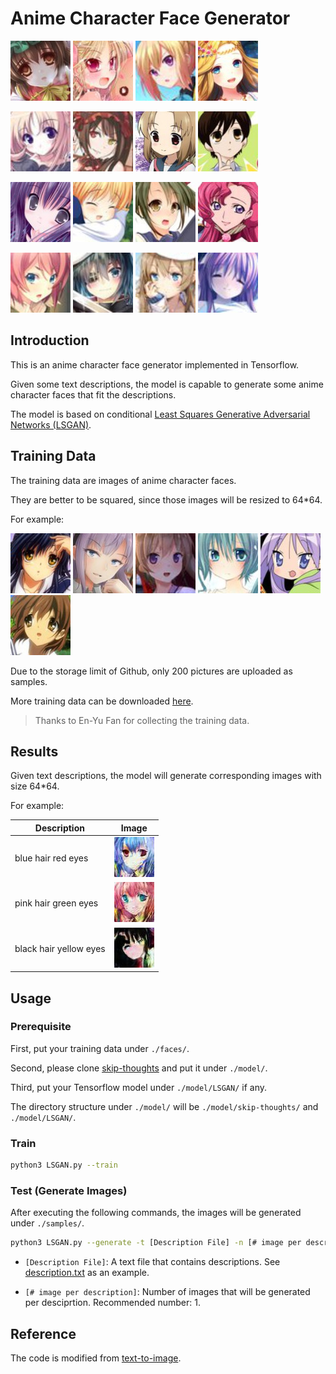 # Anime Character Face Generator

![cover1-1](/faces/0.jpg)
![cover1-2](/faces/2.jpg)
![cover1-3](/faces/3.jpg)
![cover1-4](/faces/4.jpg)

![cover2-1](/faces/5.jpg)
![cover2-2](/faces/6.jpg)
![cover2-3](/faces/7.jpg)
![cover2-4](/faces/8.jpg)

![cover3-1](/faces/9.jpg)
![cover3-2](/faces/10.jpg)
![cover3-3](/faces/11.jpg)
![cover3-4](/faces/12.jpg)

![cover4-1](/faces/13.jpg)
![cover4-2](/faces/15.jpg)
![cover4-3](/faces/16.jpg)
![cover4-4](/faces/18.jpg)

## Introduction

This is an anime character face generator implemented in Tensorflow.

Given some text descriptions, the model is capable to generate some anime character faces that fit the descriptions.

The model is based on conditional [Least Squares Generative Adversarial Networks (LSGAN)](https://arxiv.org/pdf/1611.04076.pdf).

## Training Data

The training data are images of anime character faces.

They are better to be squared, since those images will be resized to 64*64.

For example:

![example1](/faces/63.jpg)
![example2](/faces/68.jpg)
![example3](/faces/73.jpg)
![example4](/faces/83.jpg)
![example5](/faces/110.jpg)
![example6](/faces/184.jpg)

Due to the storage limit of Github, only 200 pictures are uploaded as samples.

More training data can be downloaded [here](https://drive.google.com/open?id=1K0vviK7fi1XiJml_aXNdcq1rJlfa3pEC).

> Thanks to En-Yu Fan for collecting the training data.

## Results

Given text descriptions, the model will generate corresponding images with size 64*64.

For example:

|    Description    | Image |
| ---------- | --- |
| blue hair red eyes |  ![result1](/samples/sample_1_1.jpg) |
| pink hair green eyes|  ![result2](/samples/sample_2_1.jpg) |
| black hair yellow eyes |  ![result3](/samples/sample_3_1.jpg) |

## Usage

### Prerequisite

First, put your training data under `./faces/`.

Second, please clone [skip-thoughts](https://github.com/ryankiros/skip-thoughts) and put it under `./model/`.

Third, put your Tensorflow model under `./model/LSGAN/` if any.

The directory structure under `./model/` will be `./model/skip-thoughts/` and `./model/LSGAN/`.

### Train

```bash
python3 LSGAN.py --train
```

### Test (Generate Images)

After executing the following commands, the images will be generated under `./samples/`.

```bash
python3 LSGAN.py --generate -t [Description File] -n [# image per description]
```

* `[Description File]`: A text file that contains descriptions. See [description.txt](/description.txt) as an example.

* `[# image per description]`: Number of images that will be generated per desciprtion. Recommended number: 1.

## Reference

The code is modified from [text-to-image](https://github.com/paarthneekhara/text-to-image).

